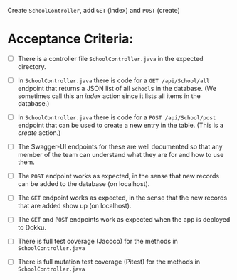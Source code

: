 Create `SchoolController`, add `GET` (index) and `POST` (create)

# Acceptance Criteria:

- [ ] There is a controller file `SchoolController.java`
      in the expected directory.
- [ ] In `SchoolController.java` there is 
      code for a `GET /api/School/all` endpoint 
      that returns a JSON list of all `School`s in the database.
      (We sometimes call this an *index* action since it lists all
      items in the database.)
- [ ] In `SchoolController.java` there is 
      code for a `POST /api/School/post` endpoint
      that can be used to create a new entry in the table. (This
      is a *create* action.)
- [ ] The Swagger-UI endpoints for these are well documented so that
      any member of the team can understand what they are for and
      how to use them.
- [ ] The `POST` endpoint works as expected, in the sense that new
      records can be added to the database (on localhost).
- [ ] The `GET` endpoint works as expected, in the sense that the new
      records that are added show up (on localhost).
- [ ] The `GET` and `POST` endpoints work as expected when the 
      app is deployed to Dokku.
- [ ] There is full test coverage (Jacoco) for the methods in 
      `SchoolController.java`
- [ ] There is full mutation test coverage (Pitest) for the methods in
      `SchoolController.java`



